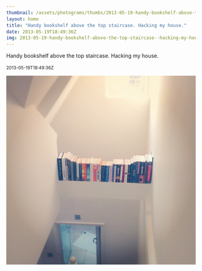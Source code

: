 ```yaml
---
thumbnail: /assets/photograms/thumbs/2013-05-19-handy-bookshelf-above-the-top-staircase--hacking-my-house-.jpg
layout: home
title: "Handy bookshelf above the top staircase. Hacking my house."
date: 2013-05-19T18:49:36Z
img: 2013-05-19-handy-bookshelf-above-the-top-staircase--hacking-my-house-.jpg
---
```


Handy bookshelf above the top staircase. Hacking my house.

<small>2013-05-19T18:49:36Z</small>

![Handy bookshelf above the top staircase. Hacking my house.](/assets/photograms/original/2013-05-19-handy-bookshelf-above-the-top-staircase--hacking-my-house-.jpg)
